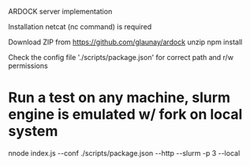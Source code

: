 ARDOCK server implementation


Installation
netcat (nc command) is required

Download ZIP from https://github.com/glaunay/ardock
unzip
npm install

Check the config file './scripts/package.json' for correct path and r/w permissions

# Run a test on any machine, slurm engine is emulated w/ fork on local system
nnode index.js --conf ./scripts/package.json --http --slurm -p 3 --local

